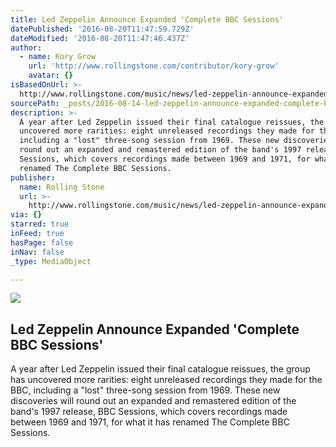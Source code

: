 ```yaml
---
title: Led Zeppelin Announce Expanded 'Complete BBC Sessions'
datePublished: '2016-08-20T11:47:59.729Z'
dateModified: '2016-08-20T11:47:46.437Z'
author:
  - name: Kory Grow
    url: 'http://www.rollingstone.com/contributor/kory-grow'
    avatar: {}
isBasedOnUrl: >-
  http://www.rollingstone.com/music/news/led-zeppelin-announce-expanded-complete-bbc-sessions-w429790
sourcePath: _posts/2016-08-14-led-zeppelin-announce-expanded-complete-bbc-sessions.md
description: >-
  A year after Led Zeppelin issued their final catalogue reissues, the group has
  uncovered more rarities: eight unreleased recordings they made for the BBC,
  including a "lost" three-song session from 1969. These new discoveries will
  round out an expanded and remastered edition of the band's 1997 release, BBC
  Sessions, which covers recordings made between 1969 and 1971, for what it has
  renamed The Complete BBC Sessions.
publisher:
  name: Rolling Stone
  url: >-
    http://www.rollingstone.com/music/news/led-zeppelin-announce-expanded-complete-bbc-sessions-w429790
via: {}
starred: true
inFeed: true
hasPage: false
inNav: false
_type: MediaObject

---
```

<article style=""><img src="http://img.wennermedia.com/social/rs-led-zeppelin-40607ceb-18fd-42b6-b666-749c1753297f.jpg" /><h1>Led Zeppelin Announce Expanded 'Complete BBC Sessions'</h1><p>A year after Led Zeppelin issued their final catalogue reissues, the group has uncovered more rarities: eight unreleased recordings they made for the BBC, including a "lost" three-song session from 1969. These new discoveries will round out an expanded and remastered edition of the band's 1997 release, BBC Sessions, which covers recordings made between 1969 and 1971, for what it has renamed The Complete BBC Sessions.</p></article>